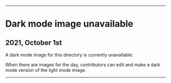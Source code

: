 
***

# Dark mode image unavailable

## 2021, October 1st

A dark mode image for this directory is currently unavailable.

When there are images for the day, contributors can edit and make a dark mode version of the light mode image.

***
